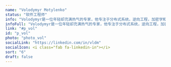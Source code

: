 ```yaml
---
name: "Volodymyr Motylenko"
status: "软件工程师"
info: "Volodymyr是一位年轻却充满热气的专家，他专注于分布式系统，逆向工程，加密学和区块链。他的研究论文主要涉及密钥和密码管理的可信平台模块（TPM）的设计和实现。"
infoFull: "Volodymyr是一位年轻却充满热气的专家，他专注于分布式系统，逆向工程，加密学和区块链。他的研究论文主要涉及密钥和密码管理的可信平台模块（TPM）的设计和实现。Volodymyr是领先私有区块链项目的核心 团队成员，他贡献了输入/输出层和内部节点网络协议。他加 入Stegos，并且会专注于高效算法，同时也有Rust程序语言的实际经验."
link: "#p_vol"
id: "p_vol"
photo: "photo_vol"
socialLink: "https://linkedin.com/in/vldm"
socialIcon: <i class="fab fa-linkedin-in"></i>
sort: "6"
draft: false
--- 
```

